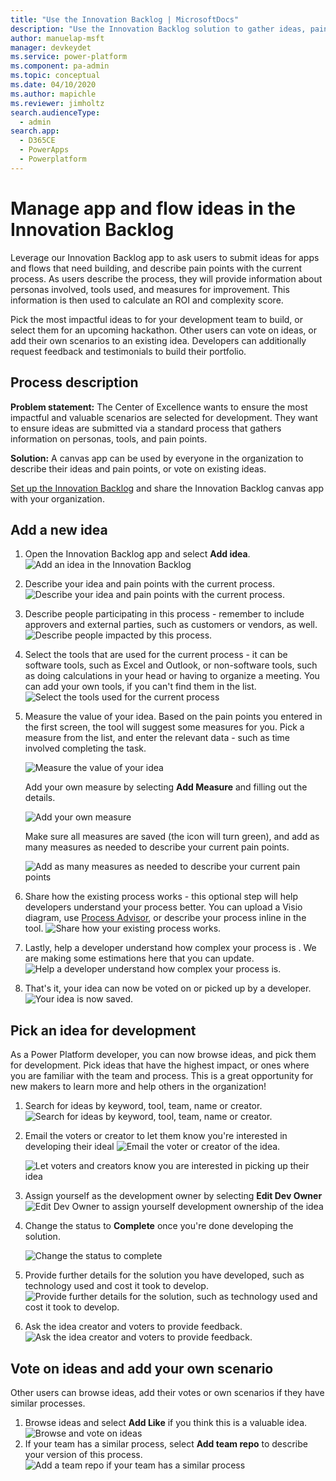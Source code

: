```yaml
---
title: "Use the Innovation Backlog | MicrosoftDocs"
description: "Use the Innovation Backlog solution to gather ideas, pain points, and business value measures."
author: manuelap-msft
manager: devkeydet
ms.service: power-platform
ms.component: pa-admin
ms.topic: conceptual
ms.date: 04/10/2020
ms.author: mapichle
ms.reviewer: jimholtz
search.audienceType: 
  - admin
search.app: 
  - D365CE
  - PowerApps
  - Powerplatform
---
```

# Manage app and flow ideas in the Innovation Backlog

Leverage our Innovation Backlog app to ask users to submit ideas for apps and flows that need building, and describe pain points with the current process. As users describe the process, they will provide information about personas involved, tools used, and measures for improvement. This information is then used to calculate an ROI and complexity score.

Pick the most impactful ideas to for your development team to build, or select them for an upcoming hackathon. Other users can vote on ideas, or add their own scenarios to an existing idea. Developers can additionally request feedback and testimonials to build their portfolio.

## Process description

**Problem statement:** The Center of Excellence wants to ensure the most impactful and valuable scenarios are selected for development. They want to ensure ideas are submitted via a standard process that gathers information on personas, tools, and pain points.

**Solution:** A canvas app can be used by everyone in the organization to describe their ideas and pain points, or vote on existing ideas.

[Set up the Innovation Backlog](setup-innovationbacklog.md) and share the Innovation Backlog canvas app with your organization.

## Add a new idea

1. Open the Innovation Backlog app and select **Add idea**.
    ![Add an idea in the Innovation Backlog](media/ib-13.png "Add an idea in the Innovation Backlog")
1. Describe your idea and pain points with the current process.
    ![Describe your idea and pain points with the current process.](media/ib-14.png "Describe your idea and pain points with the current process.")
1. Describe people participating in this process - remember to include approvers and external parties, such as customers or vendors, as well.
    ![Describe people impacted by this process.](media/ib-15.png "Describe people impacted by this process.")
1. Select the tools that are used for the current process - it can be software tools, such as Excel and Outlook, or non-software tools, such as doing calculations in your head or having to organize a meeting. You can add your own tools, if you can't find them in the list.
    ![Select the tools used for the current process](media/ib-16.png "Select the tools used for the current process")
1. Measure the value of your idea. Based on the pain points you entered in the first screen, the tool will suggest some measures for you. Pick a measure from the list, and enter the relevant data - such as time involved completing the task.

    ![Measure the value of your idea](media/ib-17.png "Measure the value of your idea")

    Add your own measure by selecting **Add Measure** and filling out the details.

    ![Add your own measure](media/ib-18.png "Add your own measure")

    Make sure all measures are saved (the icon will turn green), and add as many measures as needed to describe your current pain points.

    ![Add as many measures as needed to describe your current pain points](media/ib-19.png "Add as many measures as needed to describe your current pain points")

1. Share how the existing process works - this optional step will help developers understand your process better. You can upload a Visio diagram, use [Process Advisor](https://docs.microsoft.com/power-automate/process-advisor-overview), or describe your process inline in the tool. 
    ![Share how your existing process works.](media/ib-20.png "Share how your existing process works.")
1. Lastly, help a developer understand how complex your process is . We are making some estimations here that you can update.
        ![Help a developer understand how complex your process is.](media/ib-21.png "Help a developer understand how complex your process is.")
1. That's it, your idea can now be voted on or picked up by a developer.
    ![Your idea is now saved.](media/ib-22.png "Your idea is now saved.")

## Pick an idea for development

As a Power Platform developer, you can now browse ideas, and pick them for development. Pick ideas that have the highest impact, or ones where you are familiar with the team and process. This is a great opportunity for new makers to learn more and help others in the organization!

1. Search for ideas by keyword, tool, team, name or creator.
     ![Search for ideas by keyword, tool, team, name or creator.](media/ib-33.png "Search for ideas by keyword, tool, team, name or creator.")

1. Email the voters or creator to let them know you're interested in developing their ideal
    ![Email the voter or creator of the idea.](media/ib-23.png "Email the voter or creator of the idea.")

    ![Let voters and creators know you are interested in picking up their idea](media/ib-24.png "Let voters and creators know you are interested in picking up their idea")

1. Assign yourself as the development owner by selecting **Edit Dev Owner**
    ![Edit Dev Owner to assign yourself development ownership of the idea](media/ib-25.png "Edit Dev Owner to assign yourself development ownership of the idea")

1. Change the status to **Complete** once you're done developing the solution.

    ![Change the status to complete](media/ib-34.png "Change the status to complete]")

1. Provide further details for the solution you have developed, such as technology used and cost it took to develop.
     ![Provide further details for the solution, such as technology used and cost it took to develop.](media/ib-35.png "Provide further details for the solution, such as technology used and cost it took to develop.")

1. Ask the idea creator and voters to provide feedback.
     ![Ask the idea creator and voters to provide feedback.](media/ib-36.png "Ask the idea creator and voters to provide feedback.")

## Vote on ideas and add your own scenario

Other users can browse ideas, add their votes or own scenarios if they have similar processes.

1. Browse ideas and select **Add Like** if you think this is a valuable idea.
     ![Browse and vote on ideas](media/ib-31.png "Browse and vote on ideas")
1. If your team has a similar process, select **Add team repo** to describe your version of this process.
         ![Add a team repo if your team has a similar process](media/ib-32.png "Add a team repo if your team has a similar process")

